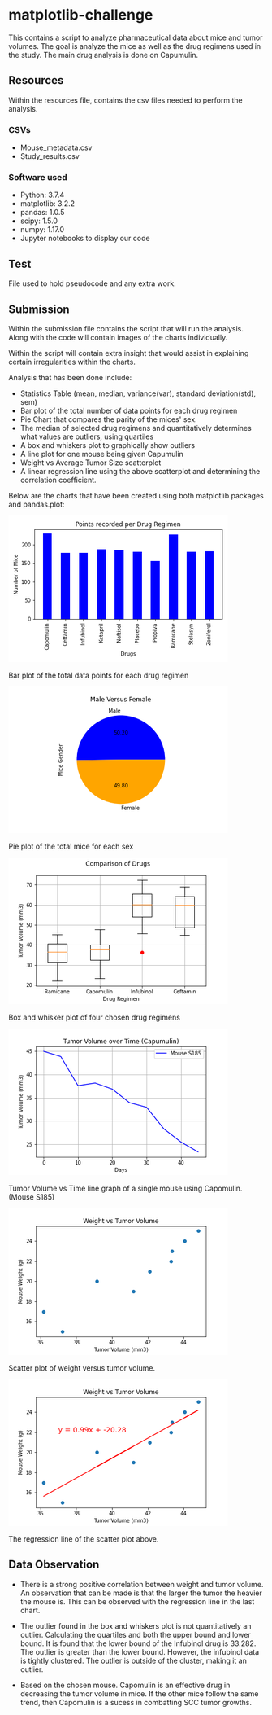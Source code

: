 # matplotlib-challenge

This contains a script to analyze pharmaceutical data about mice and tumor volumes. The goal is analyze the mice as well as the drug regimens used in the study. The main drug analysis is done on Capumulin.

## Resources

Within the resources file, contains the csv files needed to perform the analysis.

### CSVs

* Mouse_metadata.csv
* Study_results.csv

### Software used

* Python: 3.7.4
* matplotlib: 3.2.2
* pandas: 1.0.5
* scipy: 1.5.0
* numpy: 1.17.0
* Jupyter notebooks to display our code

## Test

File used to hold pseudocode and any extra work.

## Submission

Within the submission file contains the script that will run the analysis. Along with the code will contain images of the charts individually.

Within the script will contain extra insight that would assist in explaining certain irregularities within the charts.

Analysis that has been done include:

* Statistics Table (mean, median, variance(var), standard deviation(std), sem)
* Bar plot of the total number of data points for each drug regimen
* Pie Chart that compares the parity of the mices' sex.
* The median of selected drug regimens and quantitatively determines what values are outliers, using quartiles
* A box and whiskers plot to graphically show outliers
* A line plot for one mouse being given Capumulin
* Weight vs Average Tumor Size scatterplot
* A linear regression line using the above scatterplot and determining the correlation coefficient.

Below are the charts that have been created using both matplotlib packages and pandas.plot:

![bar](Submission/plots/matplotlibbar.png)

Bar plot of the total data points for each drug regimen

![pie](Submission/plots/matplotlibpie.png)

Pie plot of the total mice for each sex

![box](Submission/plots/boxwhiskers.png)

Box and whisker plot of four chosen drug regimens

![line](Submission/plots/linechart.png)

Tumor Volume vs Time line graph of a single mouse using Capomulin. (Mouse S185)

![scatter](Submission/plots/scatterplot.png)

Scatter plot of weight versus tumor volume.

![linereg](Submission/plots/linregress.png)

The regression line of the scatter plot above.

## Data Observation

* There is a strong positive correlation between weight and tumor volume. An observation that can be made is that the larger the tumor the heavier the mouse is. This can be observed with the regression line in the last chart.

* The outlier found in the box and whiskers plot is not quantitatively an outlier. Calculating the quartiles and both the upper bound and lower bound. It is found that the lower bound of the Infubinol drug is 33.282. The outlier is greater than the lower bound. However, the infubinol data is tightly clustered. The outlier is outside of the cluster, making it an outlier.

* Based on the chosen mouse. Capomulin is an effective drug in decreasing the tumor volume in mice. If the other mice follow the same trend, then Capomulin is a sucess in combatting SCC tumor growths.
